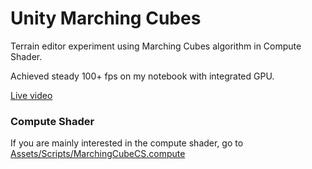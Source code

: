 # Unity Marching Cubes
Terrain editor experiment using Marching Cubes algorithm in Compute Shader.

Achieved steady 100+ fps on my notebook with integrated GPU.

[Live video](https://youtu.be/Ee0x1h-j3HQ)

### Compute Shader
If you are mainly interested in the compute shader, go to [Assets/Scripts/MarchingCubeCS.compute](https://github.com/BarthaBRW/Unity-Marching-Cubes/blob/main/Assets/Scripts/MarchingCubeCS.compute)
